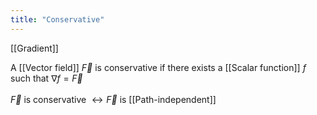 ```yaml
---
title: "Conservative"
---
```

[[Gradient]]

A [[Vector field]] $\vec{F}$ is conservative if there exists a [[Scalar function]] $f$ such that  $\nabla f = \vec{F}$
\
\
$\vec{F}$ is conservative $\leftrightarrow \vec{F}$ is [[Path-independent]]
